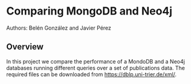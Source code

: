 # Comparing MongoDB and Neo4j

Authors: Belén González and Javier Pérez

## Overview
In this project we compare the performance of a MondoDB and a Neo4j databases running different queries over a set of publications data. The required files can be downloaded from https://dblp.uni-trier.de/xml/.

